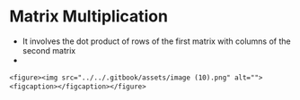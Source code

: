 # Matrix Multiplication

* It involves the dot product of rows of the first matrix with columns of the second matrix
*

    <figure><img src="../../.gitbook/assets/image (10).png" alt=""><figcaption></figcaption></figure>

